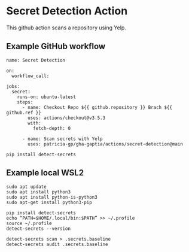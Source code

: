 # Secret Detection Action

This github action scans a repository using Yelp.

## Example GitHub workflow
```
name: Secret Detection

on:
  workflow_call:

jobs:
  secret:
    runs-on: ubuntu-latest
    steps:
      - name: Checkout Repo ${{ github.repository }} Brach ${{ github.ref }}
        uses: actions/checkout@v3.5.3
        with:
          fetch-depth: 0

      - name: Scan secrets with Yelp
        uses: patricia-gp/gha-gaptia/actions/secret-detection@main
  
pip install detect-secrets
```

## Example local WSL2
```
sudo apt update
sudo apt install python3
sudo apt install python-is-python3
sudo apt-get install python3-pip

pip install detect-secrets
echo “PATH=$HOME/.local/bin:$PATH” >> ~/.profile
source ~/.profile
detect-secrets --version

detect-secrets scan > .secrets.baseline
detect-secrets audit .secrets.baseline
```